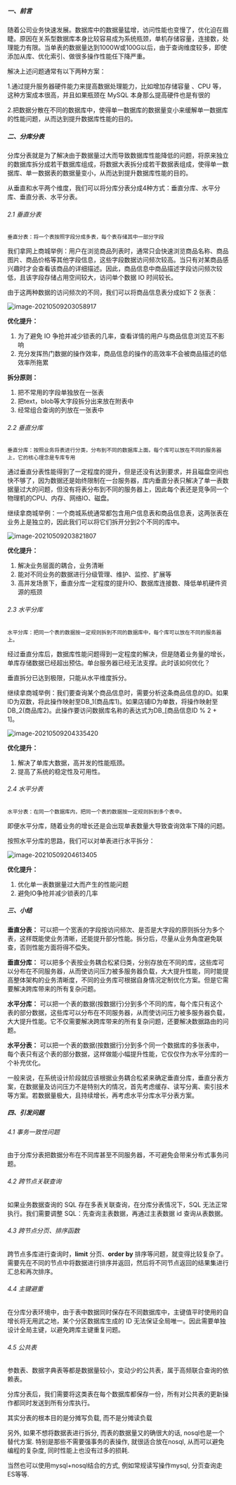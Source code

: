 ##### 一、前言

随着公司业务快速发展。数据库中的数据量猛增，访问性能也变慢了，优化迫在眉睫。原因在关系型数据库本身比较容易成为系统瓶颈，单机存储容量，连接数，处理能力有限。当单表的数据量达到1000W或100G以后，由于查询维度较多，即使添加从库、优化索引、做很多操作性能任下降严重。

解决上述问题通常有以下两种方案：

1.通过提升服务器硬件能力来提高数据处理能力，比如增加存储容量 、CPU 等，这种方案成本很高，并且如果瓶颈在 MySQL 本身那么提高硬件也是有很的

2.把数据分散在不同的数据库中，使得单一数据库的数据量变小来缓解单一数据库的性能问题，从而达到提升数据库性能的目的。

##### 二、分库分表

分库分表就是为了解决由于数据量过大而导致数据库性能降低的问题，将原来独立的数据库拆分成若干数据库组成，将数据大表拆分成若干数据表组成，使得单一数据库、单一数据表的数据量变小，从而达到提升数据库性能的目的。

从垂直和水平两个维度，我们可以将分库分表分成4种方式：垂直分库、水平分库、垂直分表、水平分表。

###### 2.1 垂直分表

```
垂直分表：将一个表按照字段分成多表，每个表存储其中一部分字段
```

我们拿网上商城举例：用户在浏览商品列表时，通常只会快速浏览商品名称、商品图片、商品价格等其他字段信息，这些字段数据访问频次较高。当只有对某商品感兴趣时才会查看该商品的详细描述。因此，商品信息中商品描述字段访问频次较低，且该字段存储占用空间较大，访问单个数据 IO 时间较长。

由于这两种数据的访问频次的不同，我们可以将商品信息表分成如下 2 张表：

![image-20210509203058917](C:\Users\Administrator\AppData\Roaming\Typora\typora-user-images\image-20210509203058917.png)

**优化提升：**

1. 为了避免 IO 争抢并减少锁表的几率，查看详情的用户与商品信息浏览互不影响
2. 充分发挥热门数据的操作效率，商品信息的操作的高效率不会被商品描述的低效率所拖累

**拆分原则：**

1. 把不常用的字段单独放在一张表
2. 把text，blob等大字段拆分出来放在附表中
3. 经常组合查询的列放在一张表中

######  2.2 垂直分库

```
垂直分库：按照业务将表进行分类，分布到不同的数据库上面，每个库可以放在不同的服务器上，它的核心理念是专库专用
```

通过垂直分表性能得到了一定程度的提升，但是还没有达到要求，并且磁盘空间也快不够了，因为数据还是始终限制在一台服务器，库内垂直分表只解决了单一表数据量过大的问题，但没有将表分布到不同的服务器上，因此每个表还是竞争同一个物理机的CPU、内存、网络IO、磁盘。

继续拿商城举例：一个商城系统通常都包含用户信息表和商品信息表，这两张表在业务上是独立的，因此我们可以将它们拆开分到2个不同的库中。

![image-20210509203821807](C:\Users\Administrator\AppData\Roaming\Typora\typora-user-images\image-20210509203821807.png)

**优化提升：**

1. 解决业务层面的耦合，业务清晰
2. 能对不同业务的数据进行分级管理、维护、监控、扩展等
3. 高并发场景下，垂直分库一定程度的提升IO、数据库连接数、降低单机硬件资源的瓶颈

###### 2.3 水平分库

```
水平分库：把同一个表的数据按一定规则拆到不同的数据库中，每个库可以放在不同的服务器上。
```

经过垂直分库后，数据库性能问题得到一定程度的解决，但是随着业务量的增长，单库存储数据已经超出预估。单台服务器已经无法支撑。此时该如何优化？

垂直拆分已达到极限，只能从水平维度拆分。

继续拿商城举例：我们要查询某个商品信息时，需要分析这条商品信息的ID。如果ID为双数，将此操作映射至DB_1(商品库1)。如果店铺ID为单数，将操作映射至DB_2(商品库2)。此操作要访问数据库名称的表达式为DB_[商品信息ID % 2 + 1]。

![image-20210509204335420](C:\Users\Administrator\AppData\Roaming\Typora\typora-user-images\image-20210509204335420.png)

**优化提升：**

1. 解决了单库大数据，高并发的性能瓶颈。
2. 提高了系统的稳定性及可用性。

###### 2.4 水平分表

```
水平分表：在同一个数据库内，把同一个表的数据按一定规则拆到多个表中。
```

即便水平分库，随着业务的增长还是会出现单表数量大导致查询效率下降的问题。

按照水平分库的思路，我们可以对单表进行水平拆分：

![image-20210509204613405](C:\Users\Administrator\AppData\Roaming\Typora\typora-user-images\image-20210509204613405.png)

**优化提升：**

1. 优化单一表数据量过大而产生的性能问题
2. 避免IO争抢并减少锁表的几率

##### 三、小结

**垂直分表：** 可以把一个宽表的字段按访问频次、是否是大字段的原则拆分为多个表，这样既能使业务清晰，还能提升部分性能。拆分后，尽量从业务角度避免联查，否则性能方面将得不偿失。

**垂直分库：** 可以把多个表按业务耦合松紧归类，分别存放在不同的库，这些库可以分布在不同服务器，从而使访问压力被多服务器负载，大大提升性能，同时能提高整体架构的业务清晰度，不同的业务库可根据自身情况定制优化方案。但是它需要解决跨库带来的所有复杂问题。

**水平分库：** 可以把一个表的数据(按数据行)分到多个不同的库，每个库只有这个表的部分数据，这些库可以分布在不同服务器，从而使访问压力被多服务器负载，大大提升性能。它不仅需要解决跨库带来的所有复杂问题，还要解决数据路由的问题。

**水平分表：** 可以把一个表的数据(按数据行)分到多个同一个数据库的多张表中，每个表只有这个表的部分数据，这样做能小幅提升性能，它仅仅作为水平分库的一个补充优化。

一般来说，在系统设计阶段就应该根据业务耦合松紧来确定垂直分库，垂直分表方案，在数据量及访问压力不是特别大的情况，首先考虑缓存、读写分离、索引技术等方案。若数据量极大，且持续增长，再考虑水平分库水平分表方案。

##### 四、引发问题

###### 4.1 事务一致性问题

由于分库分表把数据分布在不同库甚至不同服务器，不可避免会带来分布式事务问题。

###### 4.2 跨节点关联查询

如果业务数据查询的 SQL 存在多表关联查询，在分库分表情况下，SQL 无法正常执行。我们需要调整 SQL：先查询主表数据，再通过主表数据 id 查询从表数据。

###### 4.3 跨节点分页、排序函数

跨节点多库进行查询时，**limit** 分页、**order by** 排序等问题，就变得比较复杂了。需要先在不同的节点中将数据进行排序并返回，然后将不同节点返回的结果集进行汇总和再次排序。

###### 4.4 主键避重

在分库分表环境中，由于表中数据同时保存在不同数据库中，主键值平时使用的自增长将无用武之地，某个分区数据库生成的 ID 无法保证全局唯一。因此需要单独设计全局主键，以避免跨库主键重复问题。

###### 4.5 公共表

参数表、数据字典表等都是数据量较小，变动少的公共表，属于高频联合查询的依赖表。

分库分表后，我们需要将这类表在每个数据库都保存一份，所有对公共表的更新操作都同时发送到所有分库执行。



其实分表的根本目的是分摊写负载, 而不是分摊读负载

另外, 如果不想将数据表进行拆分, 而表的数据量又的确很大的话, nosql也是一个替代方案. 特别是那些不需要强事务的表操作,
就很适合放在nosql, 从而可以避免编程的复杂度, 同时性能上也没有过多的损耗.

当然也可以使用mysql+nosql结合的方式, 例如常规读写操作mysql, 分页查询走ES等等.
